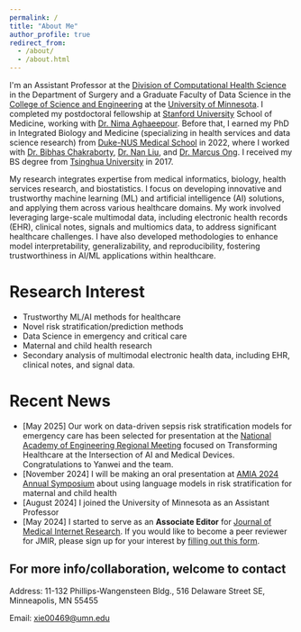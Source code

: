 ```yaml
---
permalink: /
title: "About Me"
author_profile: true
redirect_from: 
  - /about/
  - /about.html
---
```

I'm an Assistant Professor at the [Division of Computational Health Science](https://med.umn.edu/bio/feng-xie) in the Department of Surgery and a Graduate Faculty of Data Science in the [College of Science and Engineering](https://cse.umn.edu/datascience/feng-xie) at the [University of Minnesota](https://twin-cities.umn.edu/). I completed my postdoctoral fellowship at [Stanford University](https://www.stanford.edu/) School of Medicine, working with [Dr. Nima Aghaeepour](https://nalab.stanford.edu/team/nima-aghaeepour/). Before that, I earned my PhD in Integrated Biology and Medicine (specializing in health services and data science research) from [Duke-NUS Medical School](https://www.duke-nus.edu.sg/) in 2022, where I worked with [Dr. Bibhas Chakraborty](https://blog.nus.edu.sg/bibhas/), [Dr. Nan Liu](https://blog.nus.edu.sg/liunan/), and [Dr. Marcus Ong](https://www.duke-nus.edu.sg/directory/detail/ong-eng-hock-marcus). I received my BS degree from [Tsinghua University](https://www.tsinghua.edu.cn/en/) in 2017.

My research integrates expertise from medical informatics, biology, health services research, and biostatistics. I focus on developing innovative and trustworthy machine learning (ML) and artificial intelligence (AI) solutions, and applying them across various healthcare domains. My work involved leveraging large-scale multimodal data, including electronic health records (EHR), clinical notes, signals and multiomics data, to address significant healthcare challenges. I have also developed methodologies to enhance model interpretability, generalizability, and reproducibility, fostering trustworthiness in AI/ML applications within healthcare.

Research Interest
======
- Trustworthy ML/AI methods for healthcare
- Novel risk stratification/prediction methods
- Data Science in emergency and critical care
- Maternal and child health research
- Secondary analysis of multimodal electronic health data, including EHR, clinical notes, and signal data.


Recent News
======
- [May 2025] Our work on data-driven sepsis risk stratification models for emergency care has been selected for presentation at the [National Academy of Engineering Regional Meeting](https://www.nae.edu/107202/RegionalMeetings) focused on Transforming Healthcare at the Intersection of AI and Medical Devices. Congratulations to Yanwei and the team.
- [November 2024] I will be making an oral presentation at [AMIA 2024 Annual Symposium](https://amia.org/education-events/amia-2024-annual-symposium) about using language models in risk stratification for maternal and child health
- [August 2024] I joined the University of Minnesota as an Assistant Professor
- [May 2024] I started to serve as an **Associate Editor** for [Journal of Medical Internet Research](https://www.jmir.org/). If you would like to become a peer reviewer for JMIR, please sign up for your interest by [filling out this form](https://forms.gle/LMyCrvzVmQ1opSVZ6).


For more info/collaboration, welcome to contact
------
Address: 11-132 Phillips-Wangensteen Bldg., 516 Delaware Street SE, Minneapolis, MN 55455

Email: <A href="mailto:xie00469@umn.edu ">xie00469@umn.edu</A>


<script type='text/javascript' id='clustrmaps' src='//cdn.clustrmaps.com/map_v2.js?cl=ffffff&w=70&t=n&d=QRtCsK6td-hIcJop29aaYbkgGEDCSIbacnNTP4tyXUo&co=ffffff&cmo=ffffff&cmn=ffffff&ct=ffffff'></script>
